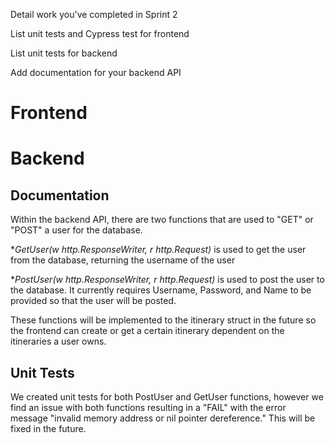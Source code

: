Detail work you've completed in Sprint 2

List unit tests and Cypress test for frontend

List unit tests for backend

Add documentation for your backend API 

# Frontend




# Backend
## Documentation
Within the backend API, there are two functions that are used to "GET" or "POST" a user for the database.


**GetUser(w http.ResponseWriter, r *http.Request)** is used to get the user from the database, returning the username of the user


**PostUser(w http.ResponseWriter, r *http.Request)** is used to post the user to the database. It currently requires Username, Password, and Name to be provided so that the user will be posted.

These functions will be implemented to the itinerary struct in the future so the frontend can create or get a certain itinerary dependent on the itineraries a user owns.

## Unit Tests
We created unit tests for both PostUser and GetUser functions, however we find an issue with both functions resulting in a "FAIL" with the error message "invalid memory address or nil pointer dereference." This will be fixed in the future.
